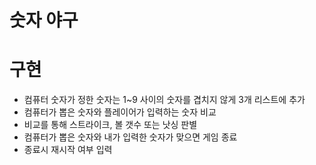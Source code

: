 # 숫자 야구


# 구현

- 컴퓨터 숫자가 정한 숫자는 1~9 사이의 숫자를 겹치지 않게 3개 리스트에 추가
- 컴퓨터가 뽑은 숫자와 플레이어가 입력하는 숫자 비교
- 비교를 통해 스트라이크, 볼 갯수 또는 낫싱 판별
- 컴퓨터가 뽑은 숫자와 내가 입력한 숫자가 맞으면 게임 종료
- 종료시 재시작 여부 입력

